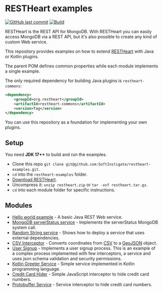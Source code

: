 # RESTHeart examples

[![GitHub last commit](https://img.shields.io/github/last-commit/softinstigate/restheart-examples)](https://github.com/SoftInstigate/restheart-examples/commits/master)
[![Build](https://github.com/SoftInstigate/restheart-examples/workflows/Build/badge.svg)](https://github.com/SoftInstigate/restheart-examples/actions?query=workflow%3A%22Build%22)

RESTHeart is the REST API for MongoDB. With RESTHeart you can easily access MongoDB via a REST API, but it's also possible to create any kind of custom Web service.

This repository provides examples on how to extend [RESTHeart](https://github.com/SoftInstigate/restheart) with Java or Kotlin plugins.

The parent POM defines common properties while each module implements a single example.

The only required dependency for building Java plugins is `restheart-commons`:

```xml
<dependency>
    <groupId>org.restheart</groupId>
    <artifactId>restheart-commons</artifactId>
    <version>Tag</version>
</dependency>
```

You can use this repository as a foundation for implementing your own plugins.


## Setup

You need **JDK 17++** to build and run the examples.

-   Clone this repo `git clone git@github.com:SoftInstigate/restheart-examples.git`.
-   `cd` into the `restheart-examples` folder.
-   [Download RESTHeart](https://github.com/SoftInstigate/restheart/releases/).
-   Uncompress it: `unzip restheart.zip` or `tar -xvf restheart.tar.gz`.
-   `cd` into each module folder for specific instructions.

## Modules

 - [Hello world example](bytes-array-service/README.md) - A basic Java REST Web service.
 - [MongoDB serverStatus service](mongo-status-service/README.md) - Implements the serverStatus MongoDB system call.
 - [Random String service](random-string-service/README.md) - Shows how to deploy a service that uses external dependencies.
 - [CSV Interceptor](csv-interceptor/README.md) - Converts coordinates from [CSV](https://en.wikipedia.org/wiki/Comma-separated_values) to a [GeoJSON](https://geojson.org) object.
 - [User Signup](user-signup/README.md) - Implements a user signup process. This is an example of a complex process implemented with few interceptors, a service and uses json schema validation and security permissions.
 - [Kotlin Greeter Service](kotlin-greeter-service/README.md) - Simple service implemented in Kotlin programming language.
 - [Credit Card Hider](credit-card-hider/README.md) - Simple JavaScript interceptor to hide credit card numbers.
 - [Protobuffer Service](protobuffer-service/README.md) - Service interceptor to hide credit card numbers.
